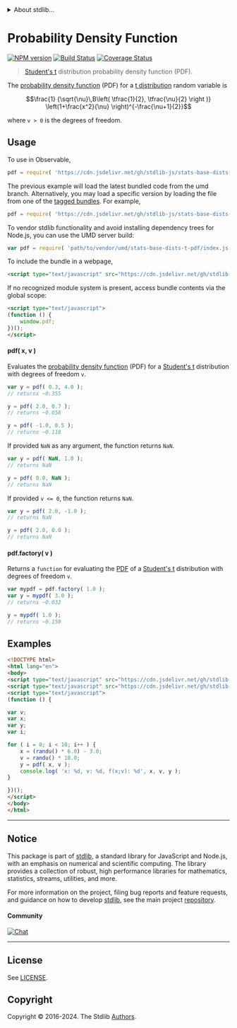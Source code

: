 <!--

@license Apache-2.0

Copyright (c) 2018 The Stdlib Authors.

Licensed under the Apache License, Version 2.0 (the "License");
you may not use this file except in compliance with the License.
You may obtain a copy of the License at

   http://www.apache.org/licenses/LICENSE-2.0

Unless required by applicable law or agreed to in writing, software
distributed under the License is distributed on an "AS IS" BASIS,
WITHOUT WARRANTIES OR CONDITIONS OF ANY KIND, either express or implied.
See the License for the specific language governing permissions and
limitations under the License.

-->


<details>
  <summary>
    About stdlib...
  </summary>
  <p>We believe in a future in which the web is a preferred environment for numerical computation. To help realize this future, we've built stdlib. stdlib is a standard library, with an emphasis on numerical and scientific computation, written in JavaScript (and C) for execution in browsers and in Node.js.</p>
  <p>The library is fully decomposable, being architected in such a way that you can swap out and mix and match APIs and functionality to cater to your exact preferences and use cases.</p>
  <p>When you use stdlib, you can be absolutely certain that you are using the most thorough, rigorous, well-written, studied, documented, tested, measured, and high-quality code out there.</p>
  <p>To join us in bringing numerical computing to the web, get started by checking us out on <a href="https://github.com/stdlib-js/stdlib">GitHub</a>, and please consider <a href="https://opencollective.com/stdlib">financially supporting stdlib</a>. We greatly appreciate your continued support!</p>
</details>

# Probability Density Function

[![NPM version][npm-image]][npm-url] [![Build Status][test-image]][test-url] [![Coverage Status][coverage-image]][coverage-url] <!-- [![dependencies][dependencies-image]][dependencies-url] -->

> [Student's t][t-distribution] distribution probability density function (PDF).

<section class="intro">

The [probability density function][pdf] (PDF) for a [t distribution][t-distribution] random variable is

<!-- <equation class="equation" label="eq:t_pdf" align="center" raw="\frac{1} {\sqrt{\nu}\,B\left( \tfrac{1}{2}, \tfrac{\nu}{2} \right )} \left(1+\frac{x^2}{\nu} \right)^{-\frac{\nu+1}{2}}" alt="Probability density function (PDF) for a Student's t distribution."> -->

```math
\frac{1} {\sqrt{\nu}\,B\left( \tfrac{1}{2}, \tfrac{\nu}{2} \right )} \left(1+\frac{x^2}{\nu} \right)^{-\frac{\nu+1}{2}}
```

<!-- <div class="equation" align="center" data-raw-text="\frac{1} {\sqrt{\nu}\,B\left( \tfrac{1}{2}, \tfrac{\nu}{2} \right )} \left(1+\frac{x^2}{\nu} \right)^{-\frac{\nu+1}{2}}" data-equation="eq:t_pdf">
    <img src="https://cdn.jsdelivr.net/gh/stdlib-js/stdlib@591cf9d5c3a0cd3c1ceec961e5c49d73a68374cb/lib/node_modules/@stdlib/stats/base/dists/t/pdf/docs/img/equation_t_pdf.svg" alt="Probability density function (PDF) for a Student's t distribution.">
    <br>
</div> -->

<!-- </equation> -->

where `v > 0` is the degrees of freedom.

</section>

<!-- /.intro -->



<section class="usage">

## Usage

To use in Observable,

```javascript
pdf = require( 'https://cdn.jsdelivr.net/gh/stdlib-js/stats-base-dists-t-pdf@umd/browser.js' )
```
The previous example will load the latest bundled code from the umd branch. Alternatively, you may load a specific version by loading the file from one of the [tagged bundles](https://github.com/stdlib-js/stats-base-dists-t-pdf/tags). For example,

```javascript
pdf = require( 'https://cdn.jsdelivr.net/gh/stdlib-js/stats-base-dists-t-pdf@v0.2.1-umd/browser.js' )
```

To vendor stdlib functionality and avoid installing dependency trees for Node.js, you can use the UMD server build:

```javascript
var pdf = require( 'path/to/vendor/umd/stats-base-dists-t-pdf/index.js' )
```

To include the bundle in a webpage,

```html
<script type="text/javascript" src="https://cdn.jsdelivr.net/gh/stdlib-js/stats-base-dists-t-pdf@umd/browser.js"></script>
```

If no recognized module system is present, access bundle contents via the global scope:

```html
<script type="text/javascript">
(function () {
    window.pdf;
})();
</script>
```

#### pdf( x, v )

Evaluates the [probability density function][pdf] (PDF) for a [Student's t][t-distribution] distribution with degrees of freedom `v`.

```javascript
var y = pdf( 0.3, 4.0 );
// returns ~0.355

y = pdf( 2.0, 0.7 );
// returns ~0.058

y = pdf( -1.0, 0.5 );
// returns ~0.118
```

If provided `NaN` as any argument, the function returns `NaN`.

```javascript
var y = pdf( NaN, 1.0 );
// returns NaN

y = pdf( 0.0, NaN );
// returns NaN
```

If provided `v <= 0`, the function returns `NaN`.

```javascript
var y = pdf( 2.0, -1.0 );
// returns NaN

y = pdf( 2.0, 0.0 );
// returns NaN
```

#### pdf.factory( v )

Returns a `function` for evaluating the [PDF][pdf] of a [Student's t][t-distribution] distribution with degrees of freedom `v`.

```javascript
var mypdf = pdf.factory( 1.0 );
var y = mypdf( 3.0 );
// returns ~0.032

y = mypdf( 1.0 );
// returns ~0.159
```

</section>

<!-- /.usage -->

<section class="examples">

## Examples

<!-- eslint no-undef: "error" -->

```html
<!DOCTYPE html>
<html lang="en">
<body>
<script type="text/javascript" src="https://cdn.jsdelivr.net/gh/stdlib-js/random-base-randu@umd/browser.js"></script>
<script type="text/javascript" src="https://cdn.jsdelivr.net/gh/stdlib-js/stats-base-dists-t-pdf@umd/browser.js"></script>
<script type="text/javascript">
(function () {

var v;
var x;
var y;
var i;

for ( i = 0; i < 10; i++ ) {
    x = (randu() * 6.0) - 3.0;
    v = randu() * 10.0;
    y = pdf( x, v );
    console.log( 'x: %d, v: %d, f(x;v): %d', x, v, y );
}

})();
</script>
</body>
</html>
```

</section>

<!-- /.examples -->

<!-- Section for related `stdlib` packages. Do not manually edit this section, as it is automatically populated. -->

<section class="related">

</section>

<!-- /.related -->

<!-- Section for all links. Make sure to keep an empty line after the `section` element and another before the `/section` close. -->


<section class="main-repo" >

* * *

## Notice

This package is part of [stdlib][stdlib], a standard library for JavaScript and Node.js, with an emphasis on numerical and scientific computing. The library provides a collection of robust, high performance libraries for mathematics, statistics, streams, utilities, and more.

For more information on the project, filing bug reports and feature requests, and guidance on how to develop [stdlib][stdlib], see the main project [repository][stdlib].

#### Community

[![Chat][chat-image]][chat-url]

---

## License

See [LICENSE][stdlib-license].


## Copyright

Copyright &copy; 2016-2024. The Stdlib [Authors][stdlib-authors].

</section>

<!-- /.stdlib -->

<!-- Section for all links. Make sure to keep an empty line after the `section` element and another before the `/section` close. -->

<section class="links">

[npm-image]: http://img.shields.io/npm/v/@stdlib/stats-base-dists-t-pdf.svg
[npm-url]: https://npmjs.org/package/@stdlib/stats-base-dists-t-pdf

[test-image]: https://github.com/stdlib-js/stats-base-dists-t-pdf/actions/workflows/test.yml/badge.svg?branch=v0.2.1
[test-url]: https://github.com/stdlib-js/stats-base-dists-t-pdf/actions/workflows/test.yml?query=branch:v0.2.1

[coverage-image]: https://img.shields.io/codecov/c/github/stdlib-js/stats-base-dists-t-pdf/main.svg
[coverage-url]: https://codecov.io/github/stdlib-js/stats-base-dists-t-pdf?branch=main

<!--

[dependencies-image]: https://img.shields.io/david/stdlib-js/stats-base-dists-t-pdf.svg
[dependencies-url]: https://david-dm.org/stdlib-js/stats-base-dists-t-pdf/main

-->

[chat-image]: https://img.shields.io/gitter/room/stdlib-js/stdlib.svg
[chat-url]: https://app.gitter.im/#/room/#stdlib-js_stdlib:gitter.im

[stdlib]: https://github.com/stdlib-js/stdlib

[stdlib-authors]: https://github.com/stdlib-js/stdlib/graphs/contributors

[umd]: https://github.com/umdjs/umd
[es-module]: https://developer.mozilla.org/en-US/docs/Web/JavaScript/Guide/Modules

[deno-url]: https://github.com/stdlib-js/stats-base-dists-t-pdf/tree/deno
[deno-readme]: https://github.com/stdlib-js/stats-base-dists-t-pdf/blob/deno/README.md
[umd-url]: https://github.com/stdlib-js/stats-base-dists-t-pdf/tree/umd
[umd-readme]: https://github.com/stdlib-js/stats-base-dists-t-pdf/blob/umd/README.md
[esm-url]: https://github.com/stdlib-js/stats-base-dists-t-pdf/tree/esm
[esm-readme]: https://github.com/stdlib-js/stats-base-dists-t-pdf/blob/esm/README.md
[branches-url]: https://github.com/stdlib-js/stats-base-dists-t-pdf/blob/main/branches.md

[stdlib-license]: https://raw.githubusercontent.com/stdlib-js/stats-base-dists-t-pdf/main/LICENSE

[pdf]: https://en.wikipedia.org/wiki/Probability_density_function

[t-distribution]: https://en.wikipedia.org/wiki/Student%27s_t-distribution

</section>

<!-- /.links -->
